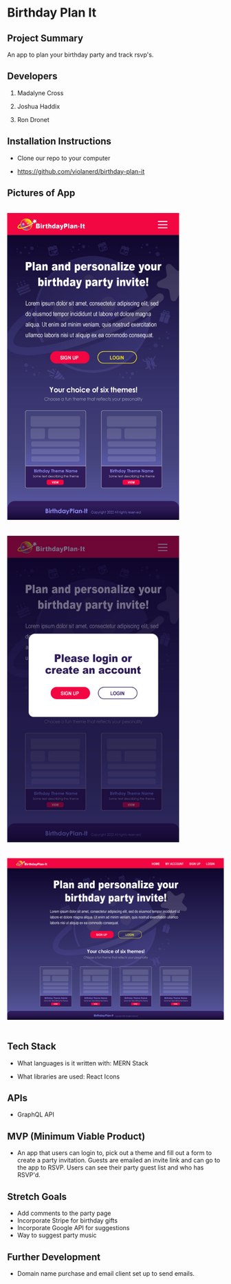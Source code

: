 # Birthday Plan It


## Project Summary

An app to plan your birthday party and track rsvp's.

## Developers

1. Madalyne Cross

2. Joshua Haddix

3. Ron Dronet

## Installation Instructions

- Clone our repo to your computer

- https://github.com/violanerd/birthday-plan-it


## Pictures of App

<br>
<div align="left">
    <img src="./client/public/images/landing-page.jpg" width="400px" /> 
</div>
<br>
<br>
<div align="left">
    <img src="./client/public/images/landing-page-modal-popup.jpg" width="400px" /> 
</div>
<br>
<br>
<div align="left">
    <img src="./client/public/images/layout-01-large-screen.jpg" width="800px" /> 
</div>
<br>

## Tech Stack

- What languages is it written with: MERN Stack

- What libraries are used: React Icons


## APIs

- GraphQL API

## MVP (Minimum Viable Product)

- An app that users can login to, pick out a theme and fill out a form to create a party invitation. Guests are emailed an invite link and can go to the app to RSVP. Users can see their party guest list and who has RSVP'd.

## Stretch Goals
- Add comments to the party page
- Incorporate Stripe for birthday gifts
- Incorporate Google API for suggestions
- Way to suggest party music

## Further Development

- Domain name purchase and email client set up to send emails. 
